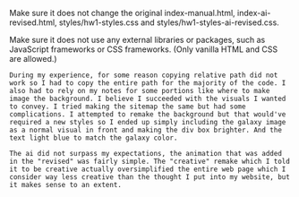 Make sure it does not change the original index-manual.html, index-ai-revised.html, styles/hw1-styles.css and styles/hw1-styles-ai-revised.css.

Make sure it does not use any external libraries or packages, such as JavaScript frameworks or CSS frameworks. (Only vanilla HTML and CSS are allowed.)

    During my experience, for some reason copying relative path did not work so I had to copy the entire path for the majority of the code. I also had to rely on my notes for some portions like where to make image the background. I believe I succeeded with the visuals I wanted to convey. I tried making the sitemap the same but had some complications. I attempted to remake the background but that would've required a new styles so I ended up simply including the galaxy image as a normal visual in front and making the div box brighter. And the text light blue to match the galaxy color.

    The ai did not surpass my expectations, the animation that was added in the "revised" was fairly simple. The "creative" remake which I told it to be creative actually oversimplified the entire web page which I consider way less creative than the thought I put into my website, but it makes sense to an extent.